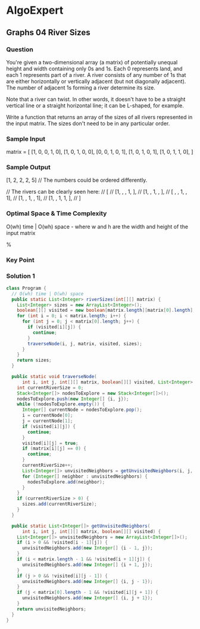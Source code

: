 # AlgoExpert

## Graphs 04 River Sizes

### Question

You're given a two-dimensional array (a matrix) of potentially unequal height and width containing only 0s and 1s. Each 0 represents land, and each 1 represents part of a river. A river consists of any number of 1s that are either horizontally or vertically adjacent (but not diagonally adjacent). The number of adjacent 1s forming a river determine its size.

Note that a river can twist. In other words, it doesn't have to be a straight vertical line or a straight horizontal line; it can be L-shaped, for example.

Write a function that returns an array of the sizes of all rivers represented in the input matrix. The sizes don't need to be in any particular order.

### Sample Input

matrix = [
  [1, 0, 0, 1, 0],
  [1, 0, 1, 0, 0],
  [0, 0, 1, 0, 1],
  [1, 0, 1, 0, 1],
  [1, 0, 1, 1, 0],
]

### Sample Output

[1, 2, 2, 2, 5] // The numbers could be ordered differently.

// The rivers can be clearly seen here:
// [
//   [1,  ,  , 1,  ],
//   [1,  , 1,  ,  ],
//   [ ,  , 1,  , 1],
//   [1,  , 1,  , 1],
//   [1,  , 1, 1,  ],
// ]

### Optimal Space & Time Complexity

O(wh) time | O(wh) space - where w and h are the width and height of the input matrix

%

### Key Point

### Solution 1

```java
class Program {
  // O(wh) time | O(wh) space
  public static List<Integer> riverSizes(int[][] matrix) {
    List<Integer> sizes = new ArrayList<Integer>();
    boolean[][] visited = new boolean[matrix.length][matrix[0].length];
    for (int i = 0; i < matrix.length; i++) {
      for (int j = 0; j < matrix[0].length; j++) {
        if (visited[i][j]) {
          continue;
        }
        traverseNode(i, j, matrix, visited, sizes);
      }
    }
    return sizes;
  }

  public static void traverseNode(
      int i, int j, int[][] matrix, boolean[][] visited, List<Integer> sizes) {
    int currentRiverSize = 0;
    Stack<Integer[]> nodesToExplore = new Stack<Integer[]>();
    nodesToExplore.push(new Integer[] {i, j});
    while (!nodesToExplore.empty()) {
      Integer[] currentNode = nodesToExplore.pop();
      i = currentNode[0];
      j = currentNode[1];
      if (visited[i][j]) {
        continue;
      }
      visited[i][j] = true;
      if (matrix[i][j] == 0) {
        continue;
      }
      currentRiverSize++;
      List<Integer[]> unvisitedNeighbors = getUnvisitedNeighbors(i, j, matrix, visited);
      for (Integer[] neighbor : unvisitedNeighbors) {
        nodesToExplore.add(neighbor);
      }
    }
    if (currentRiverSize > 0) {
      sizes.add(currentRiverSize);
    }
  }

  public static List<Integer[]> getUnvisitedNeighbors(
      int i, int j, int[][] matrix, boolean[][] visited) {
    List<Integer[]> unvisitedNeighbors = new ArrayList<Integer[]>();
    if (i > 0 && !visited[i - 1][j]) {
      unvisitedNeighbors.add(new Integer[] {i - 1, j});
    }
    if (i < matrix.length - 1 && !visited[i + 1][j]) {
      unvisitedNeighbors.add(new Integer[] {i + 1, j});
    }
    if (j > 0 && !visited[i][j - 1]) {
      unvisitedNeighbors.add(new Integer[] {i, j - 1});
    }
    if (j < matrix[0].length - 1 && !visited[i][j + 1]) {
      unvisitedNeighbors.add(new Integer[] {i, j + 1});
    }
    return unvisitedNeighbors;
  }
}

```
